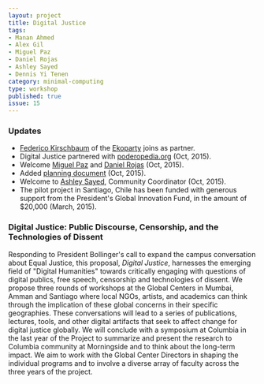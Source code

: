 ```yaml
---
layout: project
title: Digital Justice
tags:
- Manan Ahmed
- Alex Gil
- Miguel Paz
- Daniel Rojas
- Ashley Sayed
- Dennis Yi Tenen
category: minimal-computing
type: workshop
published: true
issue: 15
---
```


### Updates

- [Federico Kirschbaum](https://twitter.com/fede_k) of the [Ekoparty](https://www.ekoparty.org/) joins as partner.
- Digital Justice partnered with [poderopedia.org](http://www.poderopedia.org/) (Oct, 2015).
- Welcome [Miguel Paz](http://www.icfj.org/about/profiles/miguel-paz) and [Daniel Rojas](http://www.elespectador.com/opinion/daniel-emilio-rojas-castro) (Oct, 2015).
- Added [planning document](https://hackpad.com/Digital-Justice-Santiago-Chile-3odlGGxjZ4Y) (Oct, 2015).
- Welcome to [Ashley Sayed](http://www.ashleyrahimisyed.com/), Community Coordinator (Oct, 2015). 
- The pilot project in Santiago, Chile has been funded with generous support from the President's Global
Innovation Fund, in the amount of $20,000 (March, 2015).

### Digital Justice: Public Discourse, Censorship, and the Technologies of Dissent

Responding to President Bollinger's call to expand the campus conversation
about Equal Justice, this proposal, *Digital Justice*, harnesses the emerging
field of "Digital Humanities" towards critically engaging with questions of
digital publics, free speech, censorship and technologies of dissent. We
propose three rounds of workshops at the Global Centers in Mumbai, Amman and
Santiago where local NGOs, artists, and academics can think through the
implication of these global concerns in their specific geographies. These
conversations will lead to a series of publications, lectures, tools, and other
digital artifacts that seek to affect change for digital justice globally. We
will conclude with a symposium at Columbia in the last year of the Project to
summarize and present the research to Columbia community at Morningside and to
think about the long-term impact. We aim to work with the Global Center
Directors in shaping the individual programs and to involve a diverse array of
faculty across the three years of the project.
